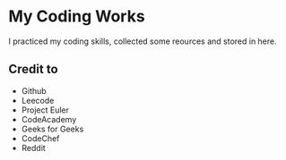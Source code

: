 # My Coding Works

I practiced my coding skills, collected some reources and stored in here.

## Credit to
- Github
- Leecode
- Project Euler
- CodeAcademy
- Geeks for Geeks
- CodeChef
- Reddit
